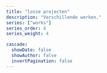 ```yaml
---
title: "losse projecten"
description: "Verschillende werken."
series: ["works"]
series_order: 4
series_weight: 4

cascade:
  showDate: false
  showAuthor: false
  invertPagination: false
---
```

